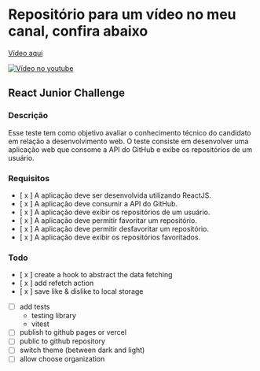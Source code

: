 # Repositório para um vídeo no meu canal, confira abaixo

[Vídeo aqui]()

[![Vídeo no youtube](https://user-images.githubusercontent.com/29175815/219976649-5c71c357-6c56-46ec-95ca-a7c6b4a3c9c4.png)](https://youtu.be/m67ns9VDQh4)



## React Junior Challenge

### Descrição

Esse teste tem como objetivo avaliar o conhecimento técnico do candidato em relação a desenvolvimento web. O teste consiste em desenvolver uma aplicação web que consome a API do GitHub e exibe os repositórios de um usuário.

### Requisitos

- [ x ] A aplicação deve ser desenvolvida utilizando ReactJS.
- [ x ] A aplicação deve consumir a API do GitHub.
- [ x ] A aplicação deve exibir os repositórios de um usuário.
- [ x ] A aplicação deve permitir favoritar um repositório.
- [ x ] A aplicação deve permitir desfavoritar um repositório.
- [ x ] A aplicação deve exibir os repositórios favoritados.

### Todo

- [ x ] create a hook to abstract the data fetching
- [ x ] add refetch action
- [ x ] save like & dislike to local storage
- [ ] add tests
  - testing library
  - vitest
- [ ] publish to github pages or vercel
- [ ] public to github repository
- [ ] switch theme (between dark and light)
- [ ] allow choose organization

